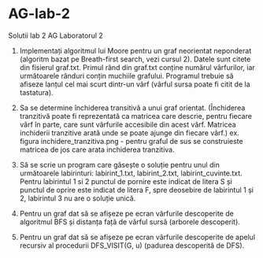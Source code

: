# AG-lab-2
Solutii lab 2 AG
Laboratorul 2

1. Implementați algoritmul lui Moore pentru un graf neorientat neponderat (algoritm bazat pe Breath-first search, vezi cursul 2). Datele sunt citete din fisierul graf.txt. Primul rând din graf.txt conține numărul vârfurilor, iar următoarele rânduri conțin muchiile grafului. Programul trebuie să afiseze lanțul cel mai scurt dintr-un vârf (vârful sursa poate fi citit de la tastatura).

2. Sa se determine închiderea transitivă a unui graf orientat. (Închiderea tranzitivă poate fi reprezentată ca matricea care descrie, pentru fiecare vârf în parte, care sunt vârfurile accesibile din acest vârf. Matricea inchiderii tranzitive arată unde se poate ajunge din fiecare vârf.) ex. figura inchidere_tranzitiva.png - pentru graful de sus se construieste matricea de jos care arata inchiderea tranzitiva.

3. Să se scrie un program care găsește o soluție pentru unul din următoarele labirinturi: labirint_1.txt, labirint_2.txt, labirint_cuvinte.txt. Pentru labirintul 1 si 2 punctul de pornire este indicat de litera S și punctul de oprire este indicat de litera F, spre deosebire de labirintul 1 și 2, labirintul 3 nu are o soluție unică.

4. Pentru un graf dat să se afișeze pe ecran vârfurile descoperite de algoritmul BFS și distanța față de vârful sursă (arborele descoperit). 

5. Pentru un graf dat să se afișeze pe ecran vârfurile descoperite de apelul recursiv al procedurii DFS_VISIT(G, u) (padurea descoperită de DFS).
